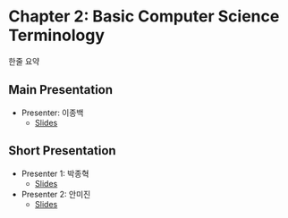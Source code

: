 # Chapter 2: Basic Computer Science Terminology

한줄 요약

## Main Presentation 

- Presenter: 이종백
  - [Slides]()

## Short Presentation

- Presenter 1: 박종혁
  - [Slides]()
- Presenter 2: 안미진
  - [Slides]()
